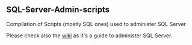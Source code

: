## SQL-Server-Admin-scripts
Compilation of Scripts (mostly SQL ones) used to administer SQL Server

Please check also the [wiki](https://github.com/beumof/SQL-Server-Admin-scripts/wiki) as it's a guide to administer SQL Server.
